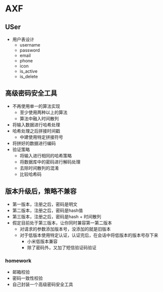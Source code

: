 # AXF

## USer

- 用户表设计
    - username
    - password
    - email
    - phone
    - icon
    - is_active
    - is_delete
    
## 高级密码安全工具

- 不再使用单一的算法实现
    - 至少使用两种以上的算法
    - 算法中融入时间散列
- 将输入数据进行哈希处理
- 哈希处理之后拼接时间戳
    - 中建使用特定拼接符号
- 将拼好的数据进行编码
- 验证策略
    - 将输入进行相同的哈希策略
    - 将数据库中的密码进行解码处理
    - 去除时间散列的混淆
    - 比较哈希码
    
## 版本升级后，策略不兼容
- 第一版本，注册之后，密码是明文
- 第二版本，注册之后，密码是hash值
- 第三版本，注册之后，密码是hash + 时间散列
- 假定目前处于第三版本，让你同时兼容第一第二版本
    - 对请求的参数添加版本号，没添加的就是旧版本
    - 对于低版本使用特定认证，认证完后，在会话中将低版本的版本号存下来
        - 小米低版本兼容
        - 除了密码外，又加了短信验证码验证
    
### homework

- 邮箱校验
- 密码一致性校验
- 自己封装一个高级密码安全工具
    